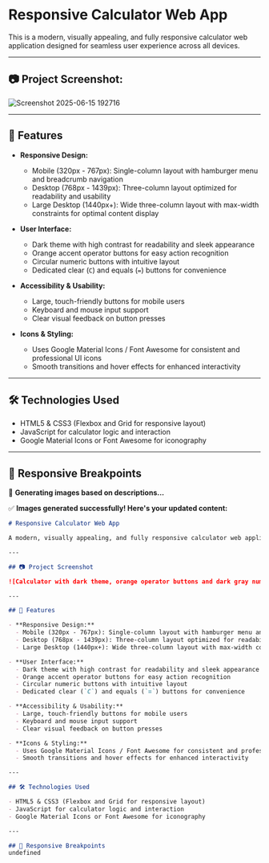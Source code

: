 # Responsive Calculator Web App

This is a modern, visually appealing, and fully responsive calculator web application designed for seamless user experience across all devices. 

---

## 📷 Project Screenshot:


![Screenshot 2025-06-15 192716](https://github.com/user-attachments/assets/3484c386-52bf-401c-ae04-6c3688d94b43)

---

## 🚀 Features

- **Responsive Design:**  
  - Mobile (320px - 767px): Single-column layout with hamburger menu and breadcrumb navigation  
  - Desktop (768px - 1439px): Three-column layout optimized for readability and usability  
  - Large Desktop (1440px+): Wide three-column layout with max-width constraints for optimal content display

- **User Interface:**  
  - Dark theme with high contrast for readability and sleek appearance  
  - Orange accent operator buttons for easy action recognition  
  - Circular numeric buttons with intuitive layout  
  - Dedicated clear (`C`) and equals (`=`) buttons for convenience  

- **Accessibility & Usability:**  
  - Large, touch-friendly buttons for mobile users  
  - Keyboard and mouse input support  
  - Clear visual feedback on button presses  

- **Icons & Styling:**  
  - Uses Google Material Icons / Font Awesome for consistent and professional UI icons  
  - Smooth transitions and hover effects for enhanced interactivity  

---

## 🛠 Technologies Used

- HTML5 & CSS3 (Flexbox and Grid for responsive layout)  
- JavaScript for calculator logic and interaction  
- Google Material Icons or Font Awesome for iconography  

---

## 📱 Responsive Breakpoints


🎨 **Generating images based on descriptions...**

✅ **Images generated successfully! Here's your updated content:**

```markdown
# Responsive Calculator Web App

A modern, visually appealing, and fully responsive calculator web application designed for seamless user experience across all devices. 

---

## 📷 Project Screenshot

![Calculator with dark theme, orange operator buttons and dark gray numeric keypad laid over a blue and purple mandala patterned background, centered on screen](https://storage.googleapis.com/workspace-0f70711f-8b4e-4d94-86f1-2a93ccde5887/image/e5a2db02-6f61-4033-b8f4-5fc28ebea2c2.png)

---

## 🚀 Features

- **Responsive Design:**  
  - Mobile (320px - 767px): Single-column layout with hamburger menu and breadcrumb navigation  
  - Desktop (768px - 1439px): Three-column layout optimized for readability and usability  
  - Large Desktop (1440px+): Wide three-column layout with max-width constraints for optimal content display

- **User Interface:**  
  - Dark theme with high contrast for readability and sleek appearance  
  - Orange accent operator buttons for easy action recognition  
  - Circular numeric buttons with intuitive layout  
  - Dedicated clear (`C`) and equals (`=`) buttons for convenience  

- **Accessibility & Usability:**  
  - Large, touch-friendly buttons for mobile users  
  - Keyboard and mouse input support  
  - Clear visual feedback on button presses  

- **Icons & Styling:**  
  - Uses Google Material Icons / Font Awesome for consistent and professional UI icons  
  - Smooth transitions and hover effects for enhanced interactivity  

---

## 🛠 Technologies Used

- HTML5 & CSS3 (Flexbox and Grid for responsive layout)  
- JavaScript for calculator logic and interaction  
- Google Material Icons or Font Awesome for iconography  

---

## 📱 Responsive Breakpoints
undefined

